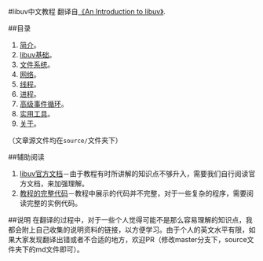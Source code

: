 #libuv中文教程
翻译自[《An Introduction to libuv》](https://github.com/nikhilm/uvbook).  

##目录
1. [简介](https://github.com/luohaha/Chinese-uvbook/blob/master/source/introduction.md)。
2. [libuv基础](https://github.com/luohaha/Chinese-uvbook/blob/master/source/basics_of_libuv.md)。
3. [文件系统](https://github.com/luohaha/Chinese-uvbook/blob/master/source/filesystem.md)。
4. [网络](https://github.com/luohaha/Chinese-uvbook/blob/master/source/networking.md)。
5. [线程](https://github.com/luohaha/Chinese-uvbook/blob/master/source/threads.md)。
6. [进程](https://github.com/luohaha/Chinese-uvbook/blob/master/source/processes.md)。
7. [高级事件循环](https://github.com/luohaha/Chinese-uvbook/blob/master/source/advanced-event-loops.md)。
8. [实用工具](https://github.com/luohaha/Chinese-uvbook/blob/master/source/utilities.md)。
9. [关于](https://github.com/luohaha/Chinese-uvbook/blob/master/source/about.md)。

（文章源文件均在`source/`文件夹下）

##辅助阅读
1. [libuv官方文档](http://docs.libuv.org/en/v1.x/)－由于教程有时所讲解的知识点不够升入，需要我们自行阅读官方文档，来加强理解。  
2. [教程的完整代码](https://github.com/nikhilm/uvbook/tree/master/code)－教程中展示的代码并不完整，对于一些复杂的程序，需要阅读完整的实例代码。

##说明
在翻译的过程中，对于一些个人觉得可能不是那么容易理解的知识点，我都会附上自己收集的说明资料的链接，以方便学习。由于个人的英文水平有限，如果大家发现翻译出错或者不合适的地方，欢迎PR（修改master分支下，source文件夹下的md文件即可）。

